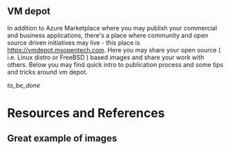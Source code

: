 

## VM depot

In addition to Azure Marketplace where you may publish your commercial and business applications, there's a place where community and open source driven initiatives may live - this place is https://vmdepot.msopentech.com. Here you may share your open source ( i.e. Linux distro or FreeBSD ) based images and share your work with others.
Below you may find quick intro to publication process and some tips and tricks around vm depot.

_to_be_done_

# Resources and References 

## Great example of images

